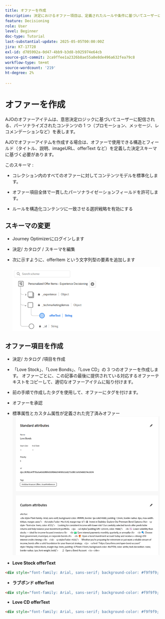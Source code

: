 ```yaml
---
title: オファーを作成
description: 決定におけるオファー項目は、定義されたルールや条件に基づいてユーザーに配信できる、メッセージ、画像、プロモーション、レコメンデーションなどのパーソナライズされたコンテンツの単一の部分を表します。
feature: Decisioning
role: User
level: Beginner
doc-type: Tutorial
last-substantial-update: 2025-05-05T00:00:00Z
jira: KT-17728
exl-id: d705992a-0d47-4bb9-b3d8-b925974e64cb
source-git-commit: 2ca9ffee1a2326b8ae55a8e8de496a632fea79c8
workflow-type: tm+mt
source-wordcount: '219'
ht-degree: 2%

---
```


# オファーを作成

AJOのオファーアイテムは、意思決定ロジックに基づいてユーザーに配信される、パーソナライズされたコンテンツの 1 つ（プロモーション、メッセージ、レコメンデーションなど）を表します。

AJOでオファーアイテムを作成する場合は、オファーで使用できる構造とフィールド（タイトル、説明、imageURL、offerText など）を定義した決定スキーマに基づく必要があります。

このスキーマ :

* コレクション内のすべてのオファーに対してコンテンツモデルを標準化します。

* オファー項目全体で一貫したパーソナライゼーションフィールドを許可します。

* ルールを構造化コンテンツに一致させる選択戦略を有効にする


## スキーマの変更

* Journey Optimizerにログインします
* 決定/ カタログ / スキーマを編集
* 次に示すように、offerItem という文字列型の要素を追加します

  ![decisioning-schema](assets/offer-schema.png)

## オファー項目を作成

* 決定/ カタログ /項目を作成

* 「Love Stock」、「Love Bonds」、「Love CD」の 3 つのオファーを作成します。 オファーごとに、この記事の最後に提供されている対応するオファーテキストをコピーして、適切なオファーアイテムに貼り付けます。



* 前の手順で作成したタグを使用して、オファーにタグを付けます。

* オファーを承認

* 標準属性とカスタム属性が定義された完了済みオファー
  ![ ラブ銘柄オファー ](assets/love-bonds.png)

* **Love Stock offerText**

```html
<div style="font-family: Arial, sans-serif; background-color: #f9f9f9; border: 1px solid #ddd; padding: 1.5rem; border-radius: 8px; max-width: 600px; margin: auto;">   <h3 style="color: #1a73e8; margin-top: 0;">📈 Open a Stock Trading Account & Get $100 in Bonus Stock</h3>   <p style="font-size: 1rem; color: #333;">     Ready to start building your portfolio? Open a new stock trading account with us and receive a      <strong>$100 bonus in stock</strong> — on us.   </p>   <ul style="padding-left: 1.25rem; color: #444;">     <li>🧾 No account minimums — start investing with as little as $1</li>     <li>📉 $0 commissions on online stock trades</li>     <li>📊 Access to powerful trading tools and real-time analytics</li>     <li>🎓 Free educational resources to help you invest confidently</li>   </ul>   <p style="color: #333;">     It's never been easier to start trading. Join thousands of investors who trust us to help them grow their wealth.   </p>   <a href="https://yourbrokerage.com/open-account"      style="display: inline-block; margin-top: 1rem; padding: 0.75rem 1.5rem; background-color: #1a73e8; color: white; text-decoration: none; border-radius: 5px; font-weight: bold;">      🚀 Open Your Account Today   </a> </div>
```

* **ラブボンド offerText**

```html
<div style="font-family: Arial, sans-serif; background-color: #f9f9f9; border: 1px solid #ddd; padding: 1.5rem; border-radius: 8px; max-width: 600px; margin: auto;">   <h3 style="color: #6c757d; margin-top: 0;">🏦 Invest in Stability: Explore Our Premium Bond Options</h3>   <p style="font-size: 1rem; color: #333;">     Looking for consistent income with lower risk? Our carefully selected bonds offer predictable returns and help balance your investment portfolio.   </p>   <ul style="padding-left: 1.25rem; color: #444;">     <li>📉 Lower volatility than stocks — ideal for income-focused investors</li>     <li>💵 Earn interest payments monthly, quarterly, or annually</li>     <li>🔍 Choose from government, municipal, or corporate bonds</li>     <li>🎁 Open a bond investment account today and receive a <strong>$50 interest credit</strong></li>   </ul>   <p style="color: #333;">     Whether you're preparing for retirement or just want a reliable stream of income, bonds offer a solid foundation for your financial strategy.   </p>   <a href="https://yourfirm.com/open-bond-account"      style="display: inline-block; margin-top: 1rem; padding: 0.75rem 1.5rem; background-color: #6c757d; color: white; text-decoration: none; border-radius: 5px; font-weight: bold;">      🧾 Open a Bond Account   </a> </div>
```

* **Love CD offerText**

```html
<div style="font-family: Arial, sans-serif; background-color: #f9f9f9; border: 1px solid #ddd; padding: 1.5rem; border-radius: 8px; max-width: 600px; margin: auto;">   <h3 style="color: #28a745; margin-top: 0;">💰 Lock in a 5.25% APY — Open Your CD Account Today</h3>   <p style="font-size: 1rem; color: #333;">     Secure your savings with a high-yield Certificate of Deposit. For a limited time, enjoy a      <strong>guaranteed 5.25% annual percentage yield (APY)</strong> on 12-month CDs.   </p>   <ul style="padding-left: 1.25rem; color: #444;">     <li>🔒 Guaranteed returns with FDIC insurance</li>     <li>📈 Lock in today's high rates before they change</li>     <li>💼 Flexible terms from 6 to 24 months</li>     <li>🎁 Open with just $500 and get a $50 bonus</li>   </ul>   <p style="color: #333;">     Whether you're saving for a short-term goal or building a conservative income strategy, our CDs offer peace of mind and predictable growth.   </p>   <a href="https://yourbank.com/open-cd"      style="display: inline-block; margin-top: 1rem; padding: 0.75rem 1.5rem; background-color: #28a745; color: white; text-decoration: none; border-radius: 5px; font-weight: bold;">      💼 Open a CD Account   </a> </div>
```
